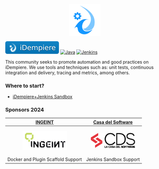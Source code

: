 <p align="center">
<img alt="iDempiere DevOps" src="https://raw.githubusercontent.com/idempiere-devops/idempiere-devops-resources/main/idempiere-devops.png" width="20%">
</p>

<a href="https://github.com/idempiere/idempiere"><img alt="iDempiere" src="https://raw.githubusercontent.com/idempiere-devops/idempiere-devops-resources/main/idempiere-badge.svg"></a>
<a href="https://openjdk.org/"><img alt="Java" src="https://img.shields.io/badge/-Java-orange?logo=openjdk&logoColor=white"></a>
<a href="https://www.jenkins.io/"><img alt="Jenkins" src="https://img.shields.io/badge/-Jenkins-e80505.svg?logo=jenkins&logoColor=white"></a>

This community seeks to promote automation and good practices on iDempiere. We use tools and techniques such as: unit tests, continuous integration and delivery, tracing and metrics, among others.

### Where to start?

- [iDempiere+Jenkins Sandbox](https://github.com/idempiere-devops/idempiere-jenkins-sandbox)

### Sponsors 2024

| <a href="https://odoo.ingeint.com/idempiere">INGEINT</a> | <a href="https://casadelsoftware.com/">Casa del Software</a> |
| - | - |
| <p align="center"><img alt="INGEINT" src="https://github.com/idempiere-devops/.github/blob/main/sponsors/ingeint.png?raw=true" width="140px"></p> | <p align="center"><img alt="INGEINT" src="https://github.com/idempiere-devops/.github/blob/main/sponsors/casadelsoftware.png?raw=true" width="140px"></p> |
| Docker and Plugin Scaffold Support | Jenkins Sandbox Support |

